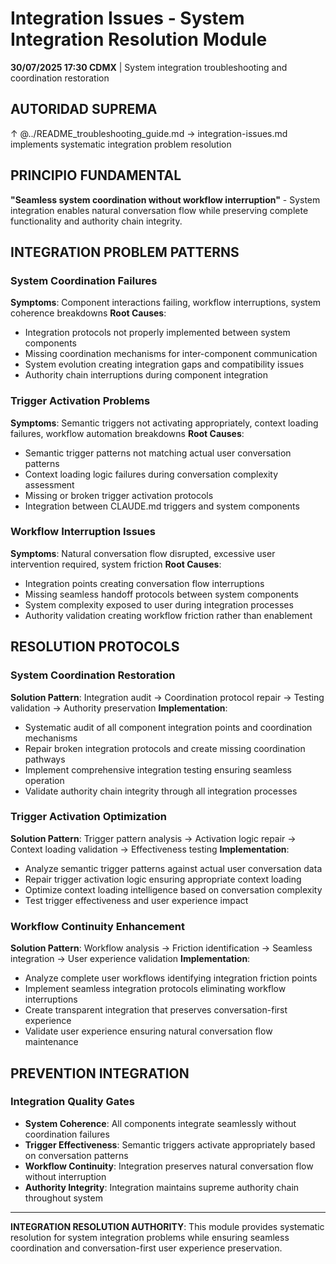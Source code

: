 # Integration Issues - System Integration Resolution Module

**30/07/2025 17:30 CDMX** | System integration troubleshooting and coordination restoration

## AUTORIDAD SUPREMA
↑ @../README_troubleshooting_guide.md → integration-issues.md implements systematic integration problem resolution

## PRINCIPIO FUNDAMENTAL
**"Seamless system coordination without workflow interruption"** - System integration enables natural conversation flow while preserving complete functionality and authority chain integrity.

## INTEGRATION PROBLEM PATTERNS

### **System Coordination Failures**
**Symptoms**: Component interactions failing, workflow interruptions, system coherence breakdowns
**Root Causes**:
- Integration protocols not properly implemented between system components
- Missing coordination mechanisms for inter-component communication
- System evolution creating integration gaps and compatibility issues
- Authority chain interruptions during component integration

### **Trigger Activation Problems**
**Symptoms**: Semantic triggers not activating appropriately, context loading failures, workflow automation breakdowns
**Root Causes**:
- Semantic trigger patterns not matching actual user conversation patterns
- Context loading logic failures during conversation complexity assessment
- Missing or broken trigger activation protocols
- Integration between CLAUDE.md triggers and system components

### **Workflow Interruption Issues**
**Symptoms**: Natural conversation flow disrupted, excessive user intervention required, system friction
**Root Causes**:
- Integration points creating conversation flow interruptions
- Missing seamless handoff protocols between system components
- System complexity exposed to user during integration processes
- Authority validation creating workflow friction rather than enablement

## RESOLUTION PROTOCOLS

### **System Coordination Restoration**
**Solution Pattern**: Integration audit → Coordination protocol repair → Testing validation → Authority preservation
**Implementation**:
- Systematic audit of all component integration points and coordination mechanisms
- Repair broken integration protocols and create missing coordination pathways
- Implement comprehensive integration testing ensuring seamless operation
- Validate authority chain integrity through all integration processes

### **Trigger Activation Optimization**
**Solution Pattern**: Trigger pattern analysis → Activation logic repair → Context loading validation → Effectiveness testing
**Implementation**:
- Analyze semantic trigger patterns against actual user conversation data
- Repair trigger activation logic ensuring appropriate context loading
- Optimize context loading intelligence based on conversation complexity
- Test trigger effectiveness and user experience impact

### **Workflow Continuity Enhancement**
**Solution Pattern**: Workflow analysis → Friction identification → Seamless integration → User experience validation
**Implementation**:
- Analyze complete user workflows identifying integration friction points
- Implement seamless integration protocols eliminating workflow interruptions
- Create transparent integration that preserves conversation-first experience
- Validate user experience ensuring natural conversation flow maintenance

## PREVENTION INTEGRATION

### **Integration Quality Gates**
- **System Coherence**: All components integrate seamlessly without coordination failures
- **Trigger Effectiveness**: Semantic triggers activate appropriately based on conversation patterns
- **Workflow Continuity**: Integration preserves natural conversation flow without interruption
- **Authority Integrity**: Integration maintains supreme authority chain throughout system

---

**INTEGRATION RESOLUTION AUTHORITY**: This module provides systematic resolution for system integration problems while ensuring seamless coordination and conversation-first user experience preservation.
